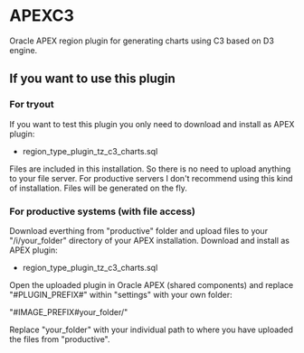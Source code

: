 # APEXC3

Oracle APEX region plugin for generating charts using C3 based on D3 engine.

## If you want to use this plugin
### For tryout
If you want to test this plugin you only need to download and install as APEX plugin:

- region_type_plugin_tz_c3_charts.sql

Files are included in this installation. So there is no need to upload anything to your file server. For productive servers I don't recommend using this kind of installation. Files will be generated on the fly.

### For productive systems (with file access)
Download everthing from "productive" folder and upload files to your "/i/your_folder" directory of your APEX installation.
Download and install as APEX plugin:

- region_type_plugin_tz_c3_charts.sql

Open the uploaded plugin in Oracle APEX (shared components) and replace "#PLUGIN_PREFIX#" within "settings" with your own folder:

"#IMAGE_PREFIX#your_folder/"

Replace "your_folder" with your individual path to where you have uploaded the files from "productive".
